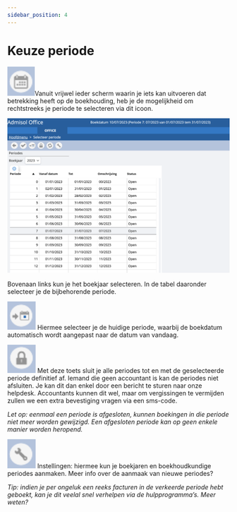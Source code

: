 ```yaml
---
sidebar_position: 4
---
```


# Keuze periode

![alt text](image-12.png)Vanuit vrijwel ieder scherm waarin je iets kan uitvoeren dat betrekking heeft op de boekhouding, heb je de mogelijkheid om rechtstreeks je periode te selecteren via dit icoon.   

![alt text](image-13.png)

Bovenaan links kun je het boekjaar selecteren. In de tabel daaronder selecteer je de bijbehorende periode.

![alt text](image-14.png) Hiermee selecteer je de huidige periode, waarbij de boekdatum automatisch wordt aangepast naar de datum van vandaag.

![alt text](image-15.png) Met deze toets sluit je alle periodes tot en met de geselecteerde periode definitief af. Iemand die geen accountant is kan de periodes niet afsluiten. Je kan dit dan enkel door een bericht te sturen naar onze helpdesk. Accountants kunnen dit wel, maar om vergissingen te vermijden zullen we een extra bevestiging vragen via een sms-code.

*Let op: eenmaal een periode is afgesloten, kunnen boekingen in die periode niet meer worden gewijzigd. Een afgesloten periode kan op geen enkele manier worden heropend.*



![alt text](image-16.png) Instellingen: hiermee kun je boekjaren en boekhoudkundige periodes aanmaken. Meer info over de aanmaak van nieuwe periodes?

*Tip: indien je per ongeluk een reeks facturen in de verkeerde periode hebt geboekt, kan je dit veelal snel verhelpen via de hulpprogramma’s. Meer weten?*